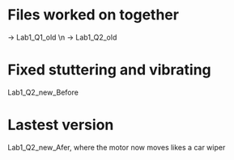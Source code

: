 # Files worked on together
-> Lab1_Q1_old \n
-> Lab1_Q2_old

# Fixed stuttering and vibrating
Lab1_Q2_new_Before

# Lastest version
Lab1_Q2_new_Afer, where the motor now moves likes a car wiper
